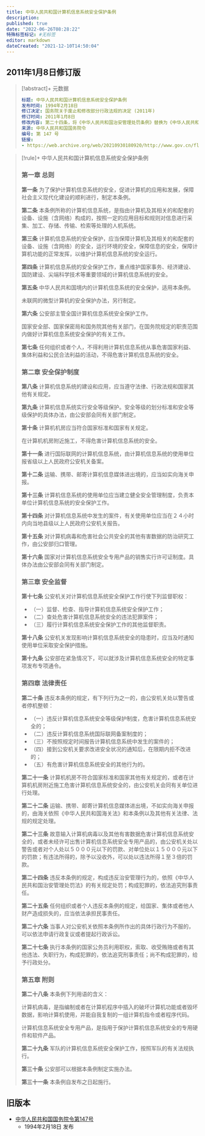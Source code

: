 ```yaml
---
title: 中华人民共和国计算机信息系统安全保护条例
description:
published: true
date: "2022-06-26T08:28:22"
特殊标签标记: #无标签
editor: markdown
dateCreated: "2021-12-10T14:50:04"
---
```


## 2011年1月8日修订版

> [!abstract]+ 元数据
>
> ```YAML
> 标题: 中华人民共和国计算机信息系统安全保护条例
> 发布时间: 1994年2月18日
> 修订决定: 国务院关于废止和修改部分行政法规的决定 (2011年)
> 修订时间: 2011年1月8日
> 修改内容: 第二十四条，将《中华人民共和国治安管理处罚条例》替换为《中华人民共和国治安管理处罚法》
> 来源: 中华人民共和国国务院令
> 编号: 第 147 号
> 链接:
> - https://web.archive.org/web/20210930180920/http://www.gov.cn/flfg/2005-08/06/content_20928.htm
> ```

> [!rule]+ 中华人民共和国计算机信息系统安全保护条例
>
> ### 第一章 总则
>
> **第一条** 为了保护计算机信息系统的安全，促进计算机的应用和发展，保障社会主义现代化建设的顺利进行，制定本条例。
>
> **第二条** 本条例所称的计算机信息系统，是指由计算机及其相关的和配套的设备、设施（含网络）构成的，按照一定的应用目标和规则对信息进行采集、加工、存储、传输、检索等处理的人机系统。
>
> **第三条** 计算机信息系统的安全保护，应当保障计算机及其相关的和配套的设备、设施（含网络）的安全，运行环境的安全，保障信息的安全，保障计算机功能的正常发挥，以维护计算机信息系统的安全运行。
>
> **第四条** 计算机信息系统的安全保护工作，重点维护国家事务、经济建设、国防建设、尖端科学技术等重要领域的计算机信息系统的安全。
>
> **第五条** 中华人民共和国境内的计算机信息系统的安全保护，适用本条例。
>
> 未联网的微型计算机的安全保护办法，另行制定。
>
> **第六条** 公安部主管全国计算机信息系统安全保护工作。
>
> 国家安全部、国家保密局和国务院其他有关部门，在国务院规定的职责范围内做好计算机信息系统安全保护的有关工作。
>
> **第七条** 任何组织或者个人，不得利用计算机信息系统从事危害国家利益、集体利益和公民合法利益的活动，不得危害计算机信息系统的安全。
>
> ### 第二章 安全保护制度
>
> **第八条** 计算机信息系统的建设和应用，应当遵守法律、行政法规和国家其他有关规定。
>
> **第九条** 计算机信息系统实行安全等级保护。安全等级的划分标准和安全等级保护的具体办法，由公安部会同有关部门制定。
>
> **第十条** 计算机机房应当符合国家标准和国家有关规定。
>
> 在计算机机房附近施工，不得危害计算机信息系统的安全。
>
> **第十一条** 进行国际联网的计算机信息系统，由计算机信息系统的使用单位报省级以上人民政府公安机关备案。
>
> **第十二条** 运输、携带、邮寄计算机信息媒体进出境的，应当如实向海关申报。
>
> **第十三条** 计算机信息系统的使用单位应当建立健全安全管理制度，负责本单位计算机信息系统的安全保护工作。
>
> **第十四条** 对计算机信息系统中发生的案件，有关使用单位应当在２４小时内向当地县级以上人民政府公安机关报告。
>
> **第十五条** 对计算机病毒和危害社会公共安全的其他有害数据的防治研究工作，由公安部归口管理。
>
> **第十六条** 国家对计算机信息系统安全专用产品的销售实行许可证制度。具体办法由公安部会同有关部门制定。
>
> ### 第三章 安全监督
>
> **第十七条** 公安机关对计算机信息系统安全保护工作行使下列监督职权：
>
> + （一）监督、检查、指导计算机信息系统安全保护工作；
> + （二）查处危害计算机信息系统安全的违法犯罪案件；
> + （三）履行计算机信息系统安全保护工作的其他监督职责。
>
> **第十八条** 公安机关发现影响计算机信息系统安全的隐患时，应当及时通知使用单位采取安全保护措施。
>
> **第十九条** 公安部在紧急情况下，可以就涉及计算机信息系统安全的特定事项发布专项通令。
>
> ### 第四章 法律责任
>
> **第二十条** 违反本条例的规定，有下列行为之一的，由公安机关处以警告或者停机整顿：
>
> + （一）违反计算机信息系统安全等级保护制度，危害计算机信息系统安全的；
> + （二）违反计算机信息系统国际联网备案制度的；
> + （三）不按照规定时间报告计算机信息系统中发生的案件的；
> + （四）接到公安机关要求改进安全状况的通知后，在限期内拒不改进的；
> + （五）有危害计算机信息系统安全的其他行为的。
>
> **第二十一条** 计算机机房不符合国家标准和国家其他有关规定的，或者在计算机机房附近施工危害计算机信息系统安全的，由公安机关会同有关单位进行处理。
>
> **第二十二条** 运输、携带、邮寄计算机信息媒体进出境，不如实向海关申报的，由海关依照《中华人民共和国海关法》和本条例以及其他有关法律、法规的规定处理。
>
> **第二十三条** 故意输入计算机病毒以及其他有害数据危害计算机信息系统安全的，或者未经许可出售计算机信息系统安全专用产品的，由公安机关处以警告或者对个人处以５０００元以下的罚款、对单位处以１５０００元以下的罚款；有违法所得的，除予以没收外，可以处以违法所得１至３倍的罚款。
>
> **第二十四条** 违反本条例的规定，构成违反治安管理行为的，依照《中华人民共和国治安管理处罚法》的有关规定处罚；构成犯罪的，依法追究刑事责任。
>
> **第二十五条** 任何组织或者个人违反本条例的规定，给国家、集体或者他人财产造成损失的，应当依法承担民事责任。
>
> **第二十六条** 当事人对公安机关依照本条例所作出的具体行政行为不服的，可以依法申请行政复议或者提起行政诉讼。
>
> **第二十七条** 执行本条例的国家公务员利用职权，索取、收受贿赂或者有其他违法、失职行为，构成犯罪的，依法追究刑事责任；尚不构成犯罪的，给予行政处分。
>
> ### 第五章 附则
>
> **第二十八条** 本条例下列用语的含义：
>
> 计算机病毒，是指编制或者在计算机程序中插入的破坏计算机功能或者毁坏数据，影响计算机使用，并能自我复制的一组计算机指令或者程序代码。
>
> 计算机信息系统安全专用产品，是指用于保护计算机信息系统安全的专用硬件和软件产品。
>
> **第二十九条** 军队的计算机信息系统安全保护工作，按照军队的有关法规执行。
>
> **第三十条** 公安部可以根据本条例制定实施办法。
>
> **第三十一条** 本条例自发布之日起施行。

## 旧版本

+   [中华人民共和国国务院令第147号](https://zh.wikisource.org/wiki/中华人民共和国国务院令第147号)
    +   1994年2月18日 发布

